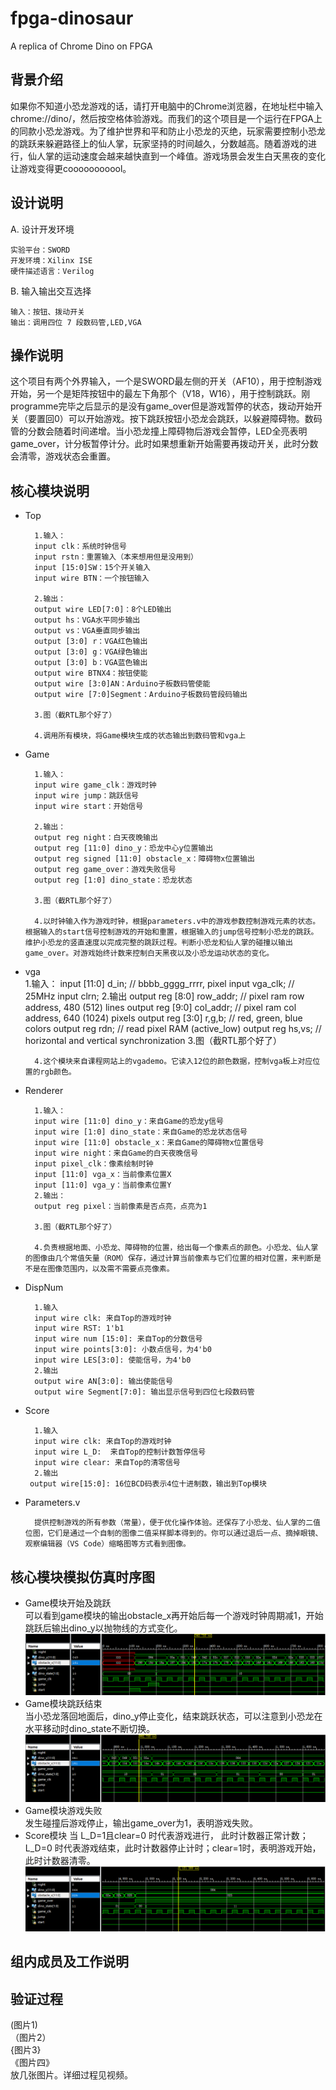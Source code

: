 ﻿# fpga-dinosaur
A replica of Chrome Dino on FPGA
## 背景介绍
如果你不知道小恐龙游戏的话，请打开电脑中的Chrome浏览器，在地址栏中输入chrome://dino/，然后按空格体验游戏。而我们的这个项目是一个运行在FPGA上的同款小恐龙游戏。为了维护世界和平和防止小恐龙的灭绝，玩家需要控制小恐龙的跳跃来躲避路径上的仙人掌，玩家坚持的时间越久，分数越高。随着游戏的进行，仙人掌的运动速度会越来越快直到一个峰值。游戏场景会发生白天黑夜的变化让游戏变得更cooooooooool。
## 设计说明
A. 设计开发环境  

    实验平台：SWORD  
    开发环境：Xilinx ISE  
    硬件描述语言：Verilog  
B. 输入输出交互选择  

    输入：按钮、拨动开关  
    输出：调用四位 7 段数码管,LED,VGA   

## 操作说明
这个项目有两个外界输入，一个是SWORD最左侧的开关（AF10），用于控制游戏开始，另一个是矩阵按钮中的最左下角那个（V18，W16），用于控制跳跃。刚programme完毕之后显示的是没有game_over但是游戏暂停的状态，拨动开始开关（要置回0）可以开始游戏。按下跳跃按钮小恐龙会跳跃，以躲避障碍物。数码管的分数会随着时间递增。当小恐龙撞上障碍物后游戏会暂停，LED全亮表明game_over，计分板暂停计分。此时如果想重新开始需要再拨动开关，此时分数会清零，游戏状态会重置。
## 核心模块说明
* Top  

        1.输入：  
        input clk：系统时钟信号  
        input rstn：重置输入（本来想用但是没用到）  
        input [15:0]SW：15个开关输入  
        input wire BTN：一个按钮输入  

        2.输出：  
        output wire LED[7:0]：8个LED输出  
        output hs：VGA水平同步输出  
        output vs：VGA垂直同步输出  
        output [3:0] r：VGA红色输出  
        output [3:0] g：VGA绿色输出  
        output [3:0] b：VGA蓝色输出  
        output wire BTNX4：按钮使能    
        output wire [3:0]AN：Arduino子板数码管使能  
        output wire [7:0]Segment：Arduino子板数码管段码输出

        3.图（截RTL那个好了）  

        4.调用所有模块，将Game模块生成的状态输出到数码管和vga上  
* Game  

        1.输入：  
        input wire game_clk：游戏时钟  
        input wire jump：跳跃信号  
        input wire start：开始信号

        2.输出：  
        output reg night：白天夜晚输出  
        output reg [11:0] dino_y：恐龙中心y位置输出  
        output reg signed [11:0] obstacle_x：障碍物x位置输出  
        output reg game_over：游戏失败信号  
        output reg [1:0] dino_state：恐龙状态  

        3.图（截RTL那个好了）

        4.以时钟输入作为游戏时钟，根据parameters.v中的游戏参数控制游戏元素的状态。根据输入的start信号控制游戏的开始和重置，根据输入的jump信号控制小恐龙的跳跃。维护小恐龙的竖直速度以完成完整的跳跃过程。判断小恐龙和仙人掌的碰撞以输出game_over。对游戏始终计数来控制白天黑夜以及小恐龙运动状态的变化。
* vga  
        1.输入：
        input     [11:0] d_in;     // bbbb_gggg_rrrr, pixel
        input            vga_clk;  // 25MHz
        input            clrn;
        2.输出
        output reg [8:0] row_addr; // pixel ram row address, 480 (512) lines
        output reg [9:0] col_addr; // pixel ram col address, 640 (1024) pixels
        output reg [3:0] r,g,b; // red, green, blue colors
        output reg       rdn;      // read pixel RAM (active_low)
        output reg       hs,vs;    // horizontal and vertical synchronization
        3.图（截RTL那个好了）

        4.这个模块来自课程网站上的vgademo。它读入12位的颜色数据，控制vga板上对应位置的rgb颜色。  

* Renderer  

        1.输入：   
        input wire [11:0] dino_y：来自Game的恐龙y信号
        input wire [1:0] dino_state：来自Game的恐龙状态信号
        input wire [11:0] obstacle_x：来自Game的障碍物x位置信号
        input wire night：来自Game的白天夜晚信号
        input pixel_clk：像素绘制时钟
        input [11:0] vga_x：当前像素位置X
        input [11:0] vga_y：当前像素位置Y
        2.输出：
        output reg pixel：当前像素是否点亮，点亮为1

        3.图（截RTL那个好了）

        4.负责根据地面、小恐龙、障碍物的位置，给出每一个像素点的颜色。小恐龙、仙人掌的图像由几个常值矢量（ROM）保存，通过计算当前像素与它们位置的相对位置，来判断是不是在图像范围内，以及需不需要点亮像素。
* DispNum  
        
        1.输入        
        input wire clk: 来自Top的游戏时钟
        input wire RST: 1'b1
        input wire num [15:0]: 来自Top的分数信号
        input wire points[3:0]: 小数点信号，为4'b0
        input wire LES[3:0]: 使能信号，为4'b0
        2.输出
        output wire AN[3:0]: 输出使能信号
        output wire Segment[7:0]: 输出显示信号到四位七段数码管 
* Score  

        1.输入
        input wire clk: 来自Top的游戏时钟        
        input wire L_D:  来自Top的控制计数暂停信号
        input wire clear: 来自Top的清零信号
        2.输出
       output wire[15:0]: 16位BCD码表示4位十进制数，输出到Top模块
* Parameters.v

        提供控制游戏的所有参数（常量），便于优化操作体验。还保存了小恐龙、仙人掌的二值位图，它们是通过一个自制的图像二值采样脚本得到的。你可以通过退后一点、摘掉眼镜、观察编辑器（VS Code）缩略图等方式看到图像。
## 核心模块模拟仿真时序图
* Game模块开始及跳跃  
可以看到game模块的输出obstacle_x再开始后每一个游戏时钟周期减1，开始跳跃后输出dino_y以抛物线的方式变化。
![Game模块开始及跳跃](sim_img/Game_start.png)
* Game模块跳跃结束  
当小恐龙落回地面后，dino_y停止变化，结束跳跃状态，可以注意到小恐龙在水平移动时dino_state不断切换。
![Game模块跳跃结束](sim_img/Game_jumpend.png)
* Game模块游戏失败  
发生碰撞后游戏停止，输出game_over为1，表明游戏失败。
* Score模块
当 L_D=1且clear=0 时代表游戏进行， 此时计数器正常计数；L_D=0 时代表游戏结束，此时计数器停止计时；clear=1时，表明游戏开始，此时计数器清零。
![Game模块game_over](sim_img/Game_collision.png)  
## 组内成员及工作说明
## 验证过程  
(图片1)  
（图片2）  
{图片3}  
《图片四》  
放几张图片。详细过程见视频。
